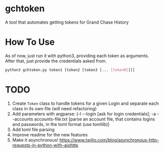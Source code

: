 # gchtoken
A tool that automates getting tokens for Grand Chase History

# How To Use
As of now, just run it with python3, providing each token as arguments.
After that, just provide the credentials asked from.

```sh
python3 gchtoken.py token1 [token2 [token3 [... [tokenN]]]]
```

# TODO
1. Create `Token` class to handle tokens for a given Login and separate each class in its own file (will need refactoring)
2. Add parameters with argparse: (-l --login [ask for login credentials]; -a --accounts accounts-file.txt [parse an account file, that contains logins and passwords, in the toml format (use tomllib)]
3. Add toml file parsing
4. Improve readme for the new features
5. Make it asynchronous! https://www.twilio.com/blog/asynchronous-http-requests-in-python-with-aiohttp
